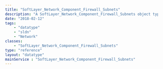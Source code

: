 ```yaml
---
title: "SoftLayer_Network_Component_Firewall_Subnets"
description: "A SoftLayer_Network_Component_Firewall_Subnets object type represents the current linked subnets and contains relative information. Use the [[SoftLayer Network Firewall Update Request]] service to submit a firewall update request. Use the [[SoftLayer Network Firewall Template]] service to pull SoftLayer recommended rule set templates. "
date: "2018-02-12"
tags:
    - "datatype"
    - "sldn"
    - "Network"
classes:
    - "SoftLayer_Network_Component_Firewall_Subnets"
type: "reference"
layout: "datatype"
mainService : "SoftLayer_Network_Component_Firewall_Subnets"
---
```

